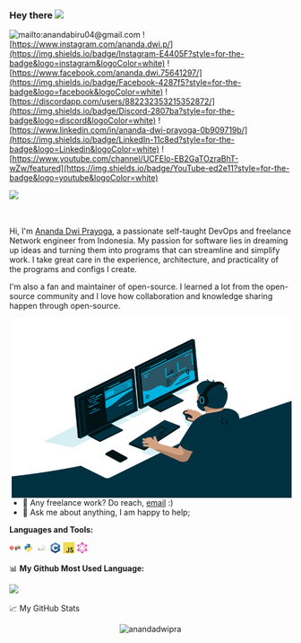 ### Hey there <img src="https://media.giphy.com/media/hvRJCLFzcasrR4ia7z/giphy.gif" width="25px">

![mailto:anandabiru04@gmail.com](https://img.shields.io/badge/Gmail-D14836?style=for-the-badge&logo=gmail&logoColor=white)
![https://www.instagram.com/ananda.dwi.p/](https://img.shields.io/badge/Instagram-E4405F?style=for-the-badge&logo=instagram&logoColor=white)
![https://www.facebook.com/ananda.dwi.75641297/](https://img.shields.io/badge/Facebook-4287f5?style=for-the-badge&logo=facebook&logoColor=white)
![https://discordapp.com/users/882232353215352872/](https://img.shields.io/badge/Discord-2807ba?style=for-the-badge&logo=discord&logoColor=white)
![https://www.linkedin.com/in/ananda-dwi-prayoga-0b909719b/](https://img.shields.io/badge/LinkedIn-11c8ed?style=for-the-badge&logo=Linkedin&logoColor=white)
![https://www.youtube.com/channel/UCFElo-EB2GaTOzraBhT-wZw/featured](https://img.shields.io/badge/YouTube-ed2e11?style=for-the-badge&logo=youtube&logoColor=white)


![](https://visitor-badge.glitch.me/badge?page_id=anandadwipra.anandadwipra)

<br />


Hi, I'm [Ananda Dwi Prayoga](https://www.instagram.com/ananda.dwi.p), a passionate self-taught DevOps and freelance Network engineer from Indonesia. My passion for software lies in dreaming up ideas and turning them into programs that can streamline and simplify work. I take great care in the experience, architecture, and practicality of the programs and configs I create.

I'm also a fan and maintainer of open-source. I learned a lot from the open-source community and I love how collaboration and knowledge sharing happen through open-source.


  <img align="right" alt="GIF" src="https://raw.githubusercontent.com/anandadwipra/anandadwipra/main/code.gif" width="500" height="320" />
  
- 💼 Any freelance work? Do reach, [email](mailto:anandabiru04@gmail.com) :)
- 💬 Ask me about anything, I am happy to help;

**Languages and Tools:**  

<code><img height="20" src="https://raw.githubusercontent.com/github/explore/80688e429a7d4ef2fca1e82350fe8e3517d3494d/topics/git/git.png"></code>
<code><img height="20" src="https://raw.githubusercontent.com/github/explore/80688e429a7d4ef2fca1e82350fe8e3517d3494d/topics/python/python.png"></code>
<code><img height="20" src="https://raw.githubusercontent.com/github/explore/80688e429a7d4ef2fca1e82350fe8e3517d3494d/topics/mysql/mysql.png"></code>
<code><img height="20" src="https://raw.githubusercontent.com/github/explore/80688e429a7d4ef2fca1e82350fe8e3517d3494d/topics/cpp/cpp.png"></code>
<code><img height="20" src="https://raw.githubusercontent.com/github/explore/80688e429a7d4ef2fca1e82350fe8e3517d3494d/topics/javascript/javascript.png"></code>
<code><img height="20" src="https://raw.githubusercontent.com/github/explore/5c058a388828bb5fde0bcafd4bc867b5bb3f26f3/topics/graphql/graphql.png"></code>

📊 **My Github Most Used Language:**
<!--START_SECTION:waka-->
<img src="https://github-readme-stats.vercel.app/api/top-langs/?username=anandadwipra&theme=vue">

<!--END_SECTION:waka-->

<!-- If you like what I do, maybe consider buying me a coffee/tea 🥺👉👈

<a href="https://www.buymeacoffee.com/abhisheknaiidu" target="_blank"><img src="https://cdn.buymeacoffee.com/buttons/v2/default-red.png" alt="Buy Me A Coffee" width="150" ></a> -->

<!-- 🚧 **My Todoist Stats:** -->
<!-- TODO-IST:START -->
<!-- 🏆  7,926 Karma Points           
🌸  Completed 2 tasks today           
✅  Completed 660 tasks so far           
⏳  Longest streak is 10 days -->
<!-- TODO-IST:END -->


📈 My GitHub Stats

<p align="center"> <img src="https://github-readme-stats.vercel.app/api?username=anandadwipra&show_icons=true&theme=gotham" alt="anandadwipra" />
